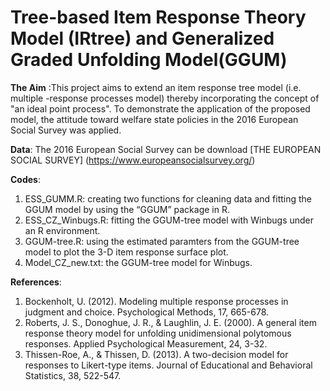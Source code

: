 # Tree-based Item Response Theory Model (IRtree) and Generalized Graded Unfolding Model(GGUM)
**The Aim** :This project aims to extend an item response tree model (i.e. multiple -response processes model) thereby incorporating the concept of "an ideal point process". To demonstrate the application of the proposed model, the attitude toward welfare state policies in the 2016 European Social Survey was applied. 

**Data**: The 2016 European Social Survey can be download [THE EUROPEAN SOCIAL SURVEY] (https://www.europeansocialsurvey.org/)

**Codes**: 
1. ESS_GUMM.R: creating two functions for cleaning data and fitting the GGUM model by using the “GGUM” package in R.
2. ESS_CZ_Winbugs.R: fitting the GGUM-tree model with Winbugs under an R environment.
3. GGUM-tree.R: using the estimated paramters from the GGUM-tree model to plot the 3-D item response surface plot.
4. Model_CZ_new.txt: the GGUM-tree model for Winbugs.

**References**: 

1. Bockenholt, U. (2012). Modeling multiple response processes in judgment and choice. Psychological Methods, 17, 665-678.
2. Roberts, J. S., Donoghue, J. R., & Laughlin, J. E. (2000). A general item response theory model for unfolding unidimensional polytomous    responses. Applied Psychological Measurement, 24, 3-32.
3. Thissen-Roe, A., & Thissen, D. (2013). A two-decision model for responses to Likert-type items. Journal of Educational and Behavioral      Statistics, 38, 522-547.


